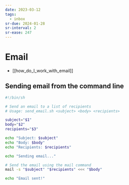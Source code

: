 ```yaml
---
date: 2023-03-12
tags:
  - inbox
sr-due: 2024-01-28
sr-interval: 2
sr-ease: 247
---
```


# Email

- [[how_do_I_work_with_email]]

## Sending email from the command line

```sh
#!/bin/sh

# Send an email to a list of recipients
# Usage: send_email.sh <subject> <body> <recipients>

subject="$1"
body="$2"
recipients="$3"

echo "Subject: $subject"
echo "Body: $body"
echo "Recipients: $recipients"

echo "Sending email..."

# Send the email using the mail command
mail -s "$subject" "$recipients" <<< "$body"

echo "Email sent!"
```
